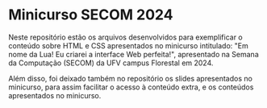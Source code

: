 # Minicurso SECOM 2024

Neste repositório estão os arquivos desenvolvidos para exemplificar o conteúdo sobre HTML e CSS apresentados no minicurso intitulado: "Em nome da Lua! Eu criarei a interface Web perfeita!", apresentado na Semana da Computação (SECOM) da UFV campus Florestal em 2024.

Além disso, foi deixado também no repositório os slides apresentados no minicurso, para assim facilitar o acesso à conteúdo extra, e os conteúdos apresentados no minicurso.
